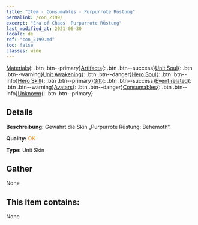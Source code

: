```yaml
---
title: "Item - Consumables - Purpurrote Rüstung"
permalink: /con_2199/
excerpt: "Era of Chaos  Purpurrote Rüstung"
last_modified_at: 2021-06-30
locale: de
ref: "con_2199.md"
toc: false
classes: wide
---
```

 [Materials](/ItemsDE/){: .btn .btn--primary}[Artifacts](/ItemsDE/Artifacts/){: .btn .btn--success}[Unit Soul](/ItemsDE/UnitSoul/){: .btn .btn--warning}[Unit Awakening](/ItemsDE/UnitAwakening/){: .btn .btn--danger}[Hero Soul](/ItemsDE/HeroSoul/){: .btn .btn--info}[Hero Skill](/ItemsDE/HeroSkill/){: .btn .btn--primary}[Gift](/ItemsDE/Gift/){: .btn .btn--success}[Event related](/ItemsDE/Events/){: .btn .btn--warning}[Avatars](/ItemsDE/Avatars/){: .btn .btn--danger}[Consumables](/ItemsDE/Consumables/){: .btn .btn--info}[Unknown](/ItemsDE/Unknown/){: .btn .btn--primary}

## Details
 **Beschreibung:** Gewährt die Skin „Purpurrote Rüstung: Behemoth“.

 **Quality:** <span style="color: #FF8C00">OK</span>

 **Type:** Unit Skin

## Gather

  None

## This item contains:

  None

